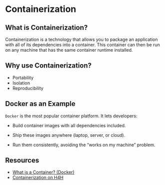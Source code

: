 # Containerization

## What is Containerization?

Containerization is a technology that allows you to package an application with all of its dependencies into a container. This container can then be run on any machine that has the same container runtime installed.

## Why use Containerization?

- Portability
- Isolation
- Reproducibility

## Docker as an Example

`Docker` is the most popular container platform. It lets developers:

- Build container images with all dependencies included.

- Ship these images anywhere (laptop, server, or cloud).

- Run them consistently, avoiding the “works on my machine” problem.

## Resources

- [What is a Container? (Docker)](https://www.docker.com/resources/what-container/)
- [Containerization on H4H](containerization_on_h4h.md)
